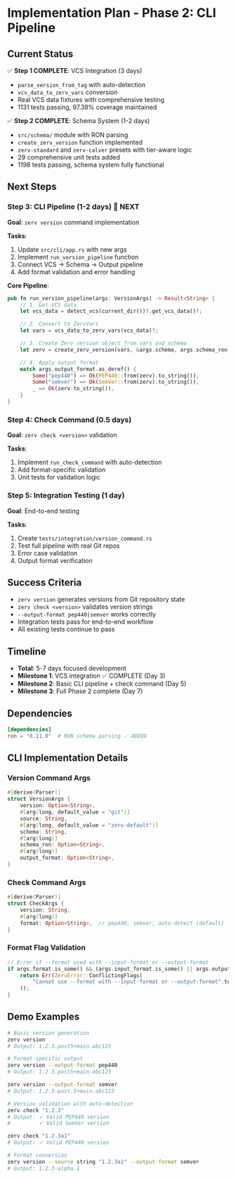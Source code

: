 # Implementation Plan - Phase 2: CLI Pipeline

## Current Status

✅ **Step 1 COMPLETE**: VCS Integration (3 days)

- `parse_version_from_tag` with auto-detection
- `vcs_data_to_zerv_vars` conversion
- Real VCS data fixtures with comprehensive testing
- 1131 tests passing, 97.38% coverage maintained

✅ **Step 2 COMPLETE**: Schema System (1-2 days)

- `src/schema/` module with RON parsing
- `create_zerv_version` function implemented
- `zerv-standard` and `zerv-calver` presets with tier-aware logic
- 29 comprehensive unit tests added
- 1198 tests passing, schema system fully functional

## Next Steps

### Step 3: CLI Pipeline (1-2 days) 🔄 NEXT

**Goal**: `zerv version` command implementation

**Tasks**:

1. Update `src/cli/app.rs` with new args
2. Implement `run_version_pipeline` function
3. Connect VCS → Schema → Output pipeline
4. Add format validation and error handling

**Core Pipeline**:

```rust
pub fn run_version_pipeline(args: VersionArgs) -> Result<String> {
    // 1. Get VCS data
    let vcs_data = detect_vcs(current_dir())?.get_vcs_data()?;

    // 2. Convert to ZervVars
    let vars = vcs_data_to_zerv_vars(vcs_data)?;

    // 3. Create Zerv version object from vars and schema
    let zerv = create_zerv_version(vars, &args.schema, args.schema_ron.as_deref())?;

    // 4. Apply output format
    match args.output_format.as_deref() {
        Some("pep440") => Ok(PEP440::from(zerv).to_string()),
        Some("semver") => Ok(SemVer::from(zerv).to_string()),
        _ => Ok(zerv.to_string()),
    }
}
```

### Step 4: Check Command (0.5 days)

**Goal**: `zerv check <version>` validation

**Tasks**:

1. Implement `run_check_command` with auto-detection
2. Add format-specific validation
3. Unit tests for validation logic

### Step 5: Integration Testing (1 day)

**Goal**: End-to-end testing

**Tasks**:

1. Create `tests/integration/version_command.rs`
2. Test full pipeline with real Git repos
3. Error case validation
4. Output format verification

## Success Criteria

- `zerv version` generates versions from Git repository state
- `zerv check <version>` validates version strings
- `--output-format pep440|semver` works correctly
- Integration tests pass for end-to-end workflow
- All existing tests continue to pass

## Timeline

- **Total**: 5-7 days focused development
- **Milestone 1**: VCS integration ✅ COMPLETE (Day 3)
- **Milestone 2**: Basic CLI pipeline + check command (Day 5)
- **Milestone 3**: Full Phase 2 complete (Day 7)

## Dependencies

```toml
[dependencies]
ron = "0.11.0"  # RON schema parsing ✅ ADDED
```

## CLI Implementation Details

### Version Command Args

```rust
#[derive(Parser)]
struct VersionArgs {
    version: Option<String>,
    #[arg(long, default_value = "git")]
    source: String,
    #[arg(long, default_value = "zerv-default")]
    schema: String,
    #[arg(long)]
    schema_ron: Option<String>,
    #[arg(long)]
    output_format: Option<String>,
}
```

### Check Command Args

```rust
#[derive(Parser)]
struct CheckArgs {
    version: String,
    #[arg(long)]
    format: Option<String>,  // pep440, semver, auto-detect (default)
}
```

### Format Flag Validation

```rust
// Error if --format used with --input-format or --output-format
if args.format.is_some() && (args.input_format.is_some() || args.output_format.is_some()) {
    return Err(ZervError::ConflictingFlags(
        "Cannot use --format with --input-format or --output-format".to_string()
    ));
}
```

## Demo Examples

```bash
# Basic version generation
zerv version
# Output: 1.2.3.post5+main.abc123

# Format-specific output
zerv version --output-format pep440
# Output: 1.2.3.post5+main.abc123

zerv version --output-format semver
# Output: 1.2.3-post.5+main.abc123

# Version validation with auto-detection
zerv check "1.2.3"
# Output: ✓ Valid PEP440 version
#         ✓ Valid SemVer version

zerv check "1.2.3a1"
# Output: ✓ Valid PEP440 version

# Format conversion
zerv version --source string "1.2.3a1" --output-format semver
# Output: 1.2.3-alpha.1
```
